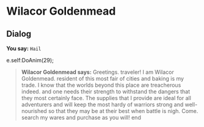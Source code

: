 # Wilacor Goldenmead


## Dialog

**You say:** `Hail`



e.self:DoAnim(29);


>**Wilacor Goldenmead says:** Greetings. traveler! I am Wilacor Goldenmead. resident of this most fair of cities and baking is my trade. I know that the worlds beyond this place are treacherous indeed. and one needs their strength to withstand the dangers that they most certainly face. The supplies that I provide are ideal for all adventurers and will keep the most hardy of warriors strong and well-nourished so that they may be at their best when battle is nigh. Come. search my wares and purchase as you will!
end
